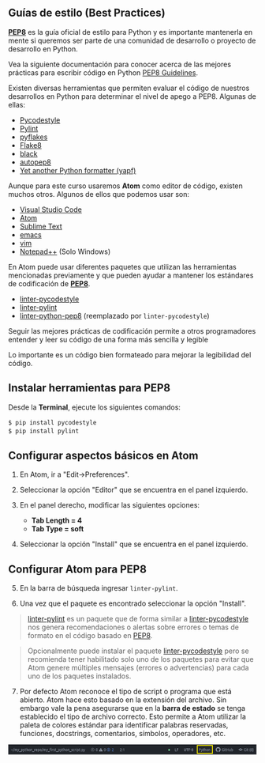 ## Guías de estilo (Best Practices)

**[PEP8](https://www.python.org/dev/peps/pep-0008/)** es la guía oficial de estilo para Python y es importante mantenerla en mente si queremos ser parte de una comunidad de desarrollo o proyecto de desarrollo en Python.

Vea la siguiente documentación para conocer acerca de las mejores prácticas para escribir código en Python  [PEP8 Guidelines](https://www.python.org/dev/peps/pep-0008/).

Existen diversas herramientas que permiten evaluar el código de nuestros desarrollos en Python para determinar el nivel de apego a PEP8. Algunas de ellas:

- [Pycodestyle](https://pypi.org/project/pycodestyle/)
- [Pylint](https://www.pylint.org/)
- [pyflakes](https://pypi.org/project/pyflakes/)
- [Flake8](http://flake8.pycqa.org/en/latest/)
- [black](https://black.readthedocs.io/en/stable/)
- [autopep8](https://pypi.org/project/autopep8/)
- [Yet another Python formatter (yapf)](https://github.com/google/yapf)

Aunque para este curso usaremos **Atom** como editor de código, existen muchos otros. Algunos de ellos que podemos usar son:

- [Visual Studio Code](https://code.visualstudio.com/)
- [Atom](https://atom.io/)
- [Sublime Text](http://www.sublimetext.com/)
- [emacs](https://www.gnu.org/software/emacs/)
- [vim](http://www.vim.org/)
- [Notepad++](https://notepad-plus-plus.org/) (Solo Windows)

En Atom puede usar diferentes paquetes que utilizan las herramientas mencionadas previamente y que pueden ayudar a mantener los estándares de codificación de  **[PEP8](https://www.python.org/dev/peps/pep-0008/)**.

- [linter-pycodestyle](https://atom.io/packages/linter-pycodestyle)
- [linter-pylint](https://atom.io/packages/linter-pylint)
- [linter-python-pep8](https://atom.io/packages/linter-python-pep8) (reemplazado por `linter-pycodestyle`)

Seguir las mejores prácticas de codificación permite a otros programadores entender y leer su código de una forma más sencilla y legible

Lo importante es un código bien formateado para mejorar la legibilidad del código.

## Instalar herramientas para PEP8

Desde la **Terminal**, ejecute los siguientes comandos:

```bash
$ pip install pycodestyle
$ pip install pylint
```

## Configurar aspectos básicos en Atom

1. En Atom, ir a "Edit->Preferences".

2. Seleccionar la opción "Editor" que se encuentra en el panel izquierdo.

3. En el panel derecho, modificar las siguientes opciones:
	 - **Tab Length = 4**
	 - **Tab Type = soft**

5. Seleccionar la opción "Install" que se encuentra en el panel izquierdo.

## Configurar Atom para PEP8

5. En la barra de búsqueda ingresar `linter-pylint`.

6. Una vez que el paquete es encontrado seleccionar la opción "Install".

> [linter-pylint](https://atom.io/packages/linter-pylint) es un paquete que de forma similar a [linter-pycodestyle](https://atom.io/packages/linter-pycodestyle) nos genera recomendaciones o alertas sobre errores o temas de formato en el código basado en [PEP8](https://www.python.org/dev/peps/pep-0008/).

> Opcionalmente puede instalar el paquete [linter-pycodestyle](https://atom.io/packages/linter-pycodestyle) pero se recomienda tener habilitado solo uno de los paquetes para evitar que Atom genere múltiples mensajes (errores o advertencias) para cada uno de los paquetes instalados.

7. Por defecto Atom reconoce el tipo de script o programa que está abierto. Atom hace esto basado en la extensión del archivo. Sin embargo vale la pena asegurarse que en la **barra de estado** se tenga establecido el tipo de archivo correcto. Esto permite a Atom utilizar la paleta de colores estándar para identificar palabras reservadas, funciones, docstrings, comentarios, símbolos, operadores, etc.

![img_08_atom_01](images/img_08_atom_01.png)
